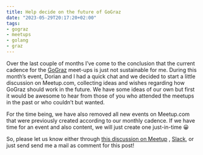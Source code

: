 ```yaml
---
title: Help decide on the future of GoGraz
date: "2023-05-29T20:17:20+02:00"
tags:
- gograz
- meetups
- golang
- graz
---
```


Over the last couple of months I’ve come to the conclusion that the current cadence for the [GoGraz](https://gograz.org) meet-ups is just not sustainable for me. During this month’s event, Dorian and I had a quick chat and we decided to start a little discussion on Meetup.com, collecting ideas and wishes regarding how GoGraz should work in the future. We have some ideas of our own but first it would be awesome to hear from those of you who attended the meetups in the past or who couldn’t but wanted.

For the time being, we have also removed all new events on Meetup.com that were previously created according to our monthly cadence. If we have time for an event and also content, we will just create one just-in-time  😀

So, please let us know either through [this discussion on Meetup](https://www.meetup.com/graz-open-source-meetup/discussions/6755397672136540/chat/) , [Slack](https://gophers.slack.com/archives/CJQ3JSN82), or just send send me a mail as comment for this post!
